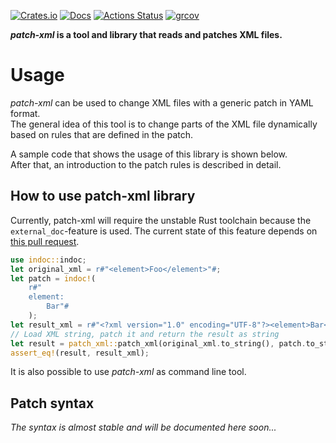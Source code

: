 [![Crates.io](https://img.shields.io/crates/v/patch-xml.svg)](https://crates.io/crates/patch-xml)
[![Docs](https://docs.rs/patch-xml/badge.svg)](https://docs.rs/crate/patch-xml/)
[![Actions Status](https://github.com/VilNeo/patch-xml/workflows/Test/badge.svg)](https://github.com/VilNeo/patch-xml/actions)
[![grcov](https://img.shields.io/codecov/c/github/VilNeo/patch-xml)](https://github.com/VilNeo/patch-xml/actions)

***patch-xml* is a tool and library that reads and patches XML files.**

# Usage

*patch-xml* can be used to change XML files with a generic patch in YAML format.\
The general idea of this tool is to change parts of the XML file dynamically based on rules that are defined in the patch.

A sample code that shows the usage of this library is shown below.\
After that, an introduction to the patch rules is described in detail.

## How to use patch-xml library

Currently, patch-xml will require the unstable Rust toolchain because the ```external_doc```-feature is used.
The current state of this feature depends on [this pull request](https://github.com/rust-lang/rust/pull/83366).

```rust
use indoc::indoc;
let original_xml = r#"<element>Foo</element>"#;
let patch = indoc!(
    r#"
    element:
        Bar"#
    );
let result_xml = r#"<?xml version="1.0" encoding="UTF-8"?><element>Bar</element>"#;
// Load XML string, patch it and return the result as string
let result = patch_xml::patch_xml(original_xml.to_string(), patch.to_string()).unwrap();
assert_eq!(result, result_xml);
```
It is also possible to use *patch-xml* as command line tool.

## Patch syntax
*The syntax is almost stable and will be documented here soon...*